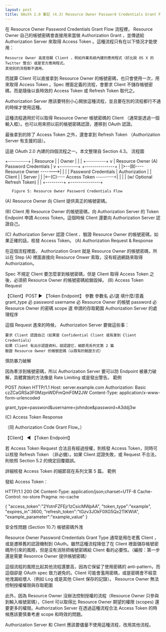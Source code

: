 ```yaml
---
layout: post
title: OAuth 2.0 筆記 (4.3) Resource Owner Password Credentials Grant Flow 細節
---
```


在 Resource Owner Password Credentials Grant Flow 流程裡， Resource Owner 自己的帳號密碼會直接用來當做 Authorization Grant ，並傳遞給 Authorization Server 來取得 Access Token 。這種流程只有在以下情況才能使用：

    Resource Owner 高度信賴 Client ，例如作業系統內建的應用程式（好比說 OS X 的 Twitter 整合）或是官方應用程式。
    其他別的流程都不適用。

而就算 Client 可以直接拿到 Resource Owner 的帳號密碼，也只會使用一次，用來取得 Access Token 。Spec 裡面定義的流程，會要求 Client 不儲存帳號密碼，而是隨後以長時效的 Access Token 或 Refresh Token 取代之。

Authorization Server 應該要特別小心開放這種流程，並且要在別的流程都行不通的時候才使用這種。

這種流程適用於可以取得 Resource Owner 帳號密碼的 Client （通常是透過一個輸入框）。也可以用來把以前的帳號密碼認證，遷移到 OAuth 認證。

最後拿到的除了 Access Token 之外，還會拿到 Refresh Token （Authorization Server 有支援的話）。

這是 OAuth 2.0 內建的四個流程之一。本文整理自 Section 4.3。
流程圖

+----------+
| Resource |
|  Owner   |
|          |
+----------+
     v
     |    Resource Owner
    (A) Password Credentials
     |
     v
+---------+                                  +---------------+
|         |>--(B)---- Resource Owner ------->|               |
|         |         Password Credentials     | Authorization |
| Client  |                                  |     Server    |
|         |<--(C)---- Access Token ---------<|               |
|         |    (w/ Optional Refresh Token)   |               |
+---------+                                  +---------------+

       Figure 5: Resource Owner Password Credentials Flow

(A) Resource Owner 向 Client 提供真正的帳號密碼。

(B) Client 用 Resource Owner 的帳號密碼，向 Authorization Server 的 Token Endpoint 申請 Access Token。這個時候 Client 還要向 Authorization Server 認證自己。

(C) Authorization Server 認證 Client 、驗證 Resource Owner 的帳號密碼，如果正確的話，核發 Access Token。
(A) Authorization Request & Response

在這個流程裡面， Authorization Grant 就是 Resource Owner 的帳號密碼，所以在 Step (A) 裡面直接向 Resource Onwer 索取，沒有經過網路來取得 Authorization。

Spec 不規定 Client 要怎麼拿到帳號密碼，但是 Client 取得 Access Token 之後，必須把 Resource Owner 的帳號密碼給銷毀掉。
(B) Access Token Request

【Client】POST ▶ 【Token Endpoint】
參數
參數名 	必/選 	填什麼/意義
grant_type 	必 	password
username 	必 	Resource Owner 的帳號
password 	必 	Resource Owner 的密碼
scope 	選 	申請的存取範圍
Authorization Server 的處理程序

這個 Request 進來的時候， Authorization Server 要做這些事：

    要求 Client 認證自己（如果是 Confidential Client 或有拿到 Client Credentials）
    如果 Client 有出示認證資料，就認證它，細節見系列文第 2 篇
    驗證 Resource Owner 的帳號密碼（以既有的驗證方式）

慎防暴力破解

因為牽涉到帳號密碼，所以 Authorization Server 要可以防 Endpoint 被暴力破解，具體實施的方法像是 Rate Limiting 或是發出警告。
範例

POST /token HTTP/1.1
Host: server.example.com
Authorization: Basic czZCaGRSa3F0MzpnWDFmQmF0M2JW
Content-Type: application/x-www-form-urlencoded

grant_type=password&username=johndoe&password=A3ddj3w

(C) Access Token Response

（同 Authorization Code Grant Flow。）

【Client】 ◀ 【Token Endpoint】

若 Access Token Request 合法且有經過授權，則核發 Access Token，同時可以核發 Refresh Token （非必備）。如果 Client 認證失敗，或 Request 不合法，則依照 Section 5.2 的規定回覆錯誤。

詳細核發 Access Token 的細節寫在系列文第 5 篇。
範例

發給 Access Token：

HTTP/1.1 200 OK
Content-Type: application/json;charset=UTF-8
Cache-Control: no-store
Pragma: no-cache

{
  "access_token":"2YotnFZFEjr1zCsicMWpAA",
  "token_type":"example",
  "expires_in":3600,
  "refresh_token":"tGzv3JOkF0XG5Qx2TlKWIA",
  "example_parameter":"example_value"
}

安全性問題 (Section 10.7)
帳號密碼外洩

Resource Owner Password Credentials Grant Type 通常是用在老舊 Client ，或是遷移舊的認證機制到 OAuth。雖然這種流程降低了在 Client 裡面儲存帳號密碼所引來的風險，但是沒有消除把帳號密碼給 Client 看的必要性。（編按：第一步還是需要 Resonrce Owner 提供帳號密碼）

這個流程的風險比起其他流程還要高，因為它保留了使用密碼的 anti-pattern，而這個卻是 OAuth spec 致力避免的。Client 可能會濫用密碼，或是密碼會不經意地洩漏給壞人（例如 Log 或是其他 Client 保存的記錄）。
Resource Owner 無法控制授權權限與存取範圍

此外，因為 Resource Owner 沒辦法控制授權的流程（Resource Owner 只參與到輸入帳號密碼），Client 可以取得比 Resource Owner 期望的權限 (scopes) 還要更多的權限。Authorization Server 在透過這種流程合法 Access Token 的時候應該要慎重考慮 scope 和時效的問題。

Authorization Server 和 Client 應該要儘量不使用這種流程，改用其他流程。
